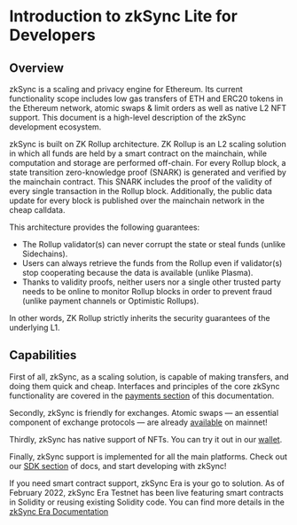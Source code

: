 # Introduction to zkSync Lite for Developers

## Overview

zkSync is a scaling and privacy engine for Ethereum. Its current functionality scope includes low gas transfers of ETH
and ERC20 tokens in the Ethereum network, atomic swaps & limit orders as well as native L2 NFT support. This document is
a high-level description of the zkSync development ecosystem.

zkSync is built on ZK Rollup architecture. ZK Rollup is an L2 scaling solution in which all funds are held by a smart
contract on the mainchain, while computation and storage are performed off-chain. For every Rollup block, a state
transition zero-knowledge proof (SNARK) is generated and verified by the mainchain contract. This SNARK includes the
proof of the validity of every single transaction in the Rollup block. Additionally, the public data update for every
block is published over the mainchain network in the cheap calldata.

This architecture provides the following guarantees:

- The Rollup validator(s) can never corrupt the state or steal funds (unlike Sidechains).
- Users can always retrieve the funds from the Rollup even if validator(s) stop cooperating because the data is
  available (unlike Plasma).
- Thanks to validity proofs, neither users nor a single other trusted party needs to be online to monitor Rollup blocks
  in order to prevent fraud (unlike payment channels or Optimistic Rollups).

In other words, ZK Rollup strictly inherits the security guarantees of the underlying L1.

## Capabilities

First of all, zkSync, as a scaling solution, is capable of making transfers, and doing them quick and cheap. Interfaces
and principles of the core zkSync functionality are covered in the [payments section](/dev/payments) of this
documentation.

Secondly, zkSync is friendly for exchanges. Atomic swaps — an essential component of exchange protocols — are already
[available](/dev/contracts/) on mainnet!

Thirdly, zkSync has native support of NFTs. You can try it out in our [wallet](https://wallet.zksync.io/).

Finally, zkSync support is implemented for all the main platforms. Check out our [SDK section](/api/sdk) of docs, and
start developing with zkSync!

If you need smart contract support, zkSync Era is your go to solution. As of February 2022, zkSync Era Testnet has been live featuring smart contracts in Solidity or reusing existing Solidity code. You can find more details in the [zkSync Era Documentation](https://era.zksync.io/docs)

